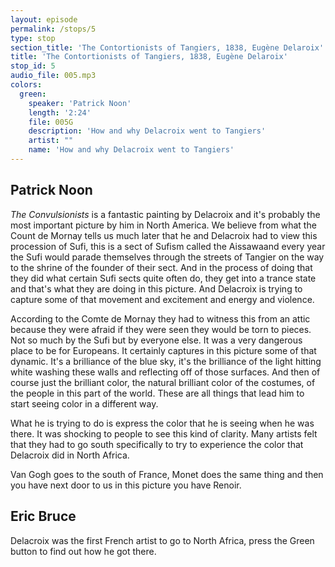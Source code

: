 ```yaml
---
layout: episode
permalink: /stops/5
type: stop
section_title: 'The Contortionists of Tangiers, 1838, Eugène Delaroix'
title: 'The Contortionists of Tangiers, 1838, Eugène Delaroix'
stop_id: 5
audio_file: 005.mp3
colors:
  green:
    speaker: 'Patrick Noon'
    length: '2:24'
    file: 005G
    description: 'How and why Delacroix went to Tangiers'
    artist: ""
    name: 'How and why Delacroix went to Tangiers'
---
```


## Patrick Noon

_The Convulsionists_ is a fantastic painting by Delacroix and it's probably the most important picture by him in North America.  We believe from what the Count de Mornay tells us much later that he and Delacroix had to view this procession of Sufi, this is a sect of Sufism called the Aissawaand every year the Sufi would parade themselves through the streets of Tangier on the way to the shrine of the founder of their sect.  And in the process of doing that they did what certain Sufi sects quite often do, they get into a trance state and that's what they are doing in this picture.  And Delacroix is trying to capture some of that movement and excitement and energy and violence.

According to the Comte de Mornay they had to witness this from an attic because they were afraid if they were seen they would be torn to pieces.  Not so much by the Sufi but by everyone else.  It was a very dangerous place to be for Europeans.  It certainly captures in this picture some of that dynamic.  It's a brilliance of the blue sky, it's the brilliance of the light hitting white washing these walls and reflecting off of those surfaces.  And then of course just the brilliant color, the natural brilliant color of the costumes, of the people in this part of the world.  These are all things that lead him to start seeing color in a different way.

What he is trying to do is express the color that he is seeing when he was there.  It was shocking to people to see this kind of clarity.  Many artists felt that they had to go south specifically to try to experience the color that Delacroix did in North Africa.

Van Gogh goes to the south of France, Monet does the same thing and then you have next door to us in this picture you have Renoir.

## Eric Bruce

Delacroix was the first French artist to go to North Africa, press the Green button to find out how he got there.
